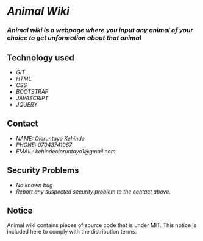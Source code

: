 # _Animal Wiki_
### _Animal wiki is a webpage where you input any animal of your choice to get unformation about that animal_

## Technology used
* _GIT_
* _HTML_
* _CSS_
* _BOOTSTRAP_
* _JAVASCRIPT_
* _JQUERY_

## Contact
* _NAME: Oloruntayo Kehinde_
* _PHONE: 07043741067_
* _EMAIL: kehindeoloruntayo1@gmail.com_

## Security Problems
* _No known bug_
* _Report any suspected security problem to the contact above._

## Notice
Animal wiki contains pieces of source code that is under MIT. This notice is included here to comply with the distribution terms.